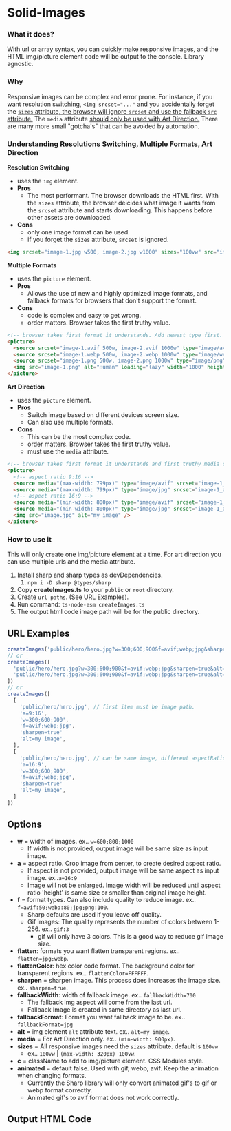 # Solid-Images

### What it does?

With url or array syntax, you can quickly make responsive images, and the HTML img/picture element code will be output to the console. Library agnostic.

### Why

Responsive images can be complex and error prone. For instance, if you want resolution switching, `<img srcset="..."` and you accidentally forget the [`sizes` attribute, the browser will ignore `srcset` and use the fallback `src` attribute.](https://developer.mozilla.org/en-US/docs/Web/API/HTMLImageElement/srcset) The `media` attribute [should only be used with Art Direction.](https://developer.mozilla.org/en-US/docs/Learn/HTML/Multimedia_and_embedding/Responsive_images#art_direction) There are many more small "gotcha's" that can be avoided by automation.

### Understanding Resolutions Switching, Multiple Formats, Art Direction

**Resolution Switching**

- uses the `img` element.
- **Pros**
  - The most performant. The browser downloads the HTML first. With the `sizes` attribute, the browser deicides what image it wants from the `srcset` attribute and starts downloading. This happens before other assets are downloaded.
- **Cons**
  - only one image format can be used.
  - if you forget the `sizes` attribute, `srcset` is ignored.

```html
<img srcset="image-1.jpg w500, image-2.jpg w1000" sizes="100vw" src="image-1.jpg" alt="my image" />
```

**Multiple Formats**

- uses the `picture` element.
- **Pros**
  - Allows the use of new and highly optimized image formats, and fallback formats for browsers that don't support the format.
- **Cons**
  - code is complex and easy to get wrong.
  - order matters. Browser takes the first truthy value.

```html
<!-- browser takes first format it understands. Add newest type first.  -->
<picture>
  <source srcset="image-1.avif 500w, image-2.avif 1000w" type="image/avif" sizes="100px" />
  <source srcset="image-1.webp 500w, image-2.webp 1000w" type="image/webp" sizes="100px" />
  <source srcset="image-1.png 500w, image-2.png 1000w" type="image/png" sizes="100px" />
  <img src="image-1.png" alt="Human" loading="lazy" width="1000" height="836" />
</picture>
```

**Art Direction**

- uses the `picture` element.
- **Pros**
  - Switch image based on different devices screen size.
  - Can also use multiple formats.
- **Cons**
  - This can be the most complex code.
  - order matters. Browser takes the first truthy value.
  - must use the `media` attribute.

```html
<!-- browser takes first format it understands and first truthy media condition  -->
<picture>
  <!-- aspect ratio 9:16 -->
  <source media="(max-width: 799px)" type="image/avif" srcset="image-1_aspect_9-16.avif w500" />
  <source media="(max-width: 799px)" type="image/jpg" srcset="image-1_aspect_9-16.jpg w500" />
  <!-- aspect ratio 16:9 -->
  <source media="(min-width: 800px)" type="image/avif" srcset="image-1_aspect_16-9.avif w500" />
  <source media="(min-width: 800px)" type="image/jpg" srcset="image-1_aspect_16-9.jpg w500" />
  <img src="image.jpg" alt="my image" />
</picture>
```

### How to use it

This will only create one img/picture element at a time. For art direction you can use multiple urls and the media attribute.

1. Install sharp and sharp types as devDependencies.
   1. `npm i -D sharp @types/sharp`
2. Copy **createImages.ts** to your `public` or `root` directory.
3. Create `url paths`. (See URL Examples).
4. Run command: `ts-node-esm createImages.ts`
5. The output html code image path will be for the public directory.

## URL Examples

```ts
createImages('public/hero/hero.jpg?w=300;600;900&f=avif;webp;jpg&sharpen=true&alt=my image');
// or
createImages([
  'public/hero/hero.jpg?w=300;600;900&f=avif;webp;jpg&sharpen=true&alt=my image'
  'public/hero/hero.jpg?w=300;600;900&f=avif;webp;jpg&sharpen=true&alt=my image'
])
// or
createImages([
  [
    'public/hero/hero.jpg', // first item must be image path.
    'a=9:16',
    'w=300;600;900',
    'f=avif;webp;jpg',
    'sharpen=true'
    'alt=my image',
  ],
  [
    'public/hero/hero.jpg', // can be same image, different aspectRatio or different image.
    'a=16:9',
    'w=300;600;900',
    'f=avif;webp;jpg',
    'sharpen=true'
    'alt=my image',
  ]
])
```

## Options

- **w** = width of images. ex.. `w=600;800;1000`
  - If width is not provided, output image will be same size as input image.
- **a** = aspect ratio. Crop image from center, to create desired aspect ratio.
  - If aspect is not provided, output image will be same aspect as input image. ex..`a=16:9`
  - Image will not be enlarged. Image width will be reduced until aspect ratio 'height' is same size or smaller than original image height.
- **f** = format types. Can also include quality to reduce image. ex.. `f=avif:50;webp:80;jpg;png:100`.
  - Sharp defaults are used if you leave off quality.
  - Gif images: The quality represents the number of colors between 1-256. ex.. `gif:3`
    - gif will only have 3 colors. This is a good way to reduce gif image size.
- **flatten**: formats you want flatten transparent regions. ex.. `flatten=jpg;webp`.
- **flattenColor**: hex color code format. The background color for transparent regions. ex.. `flattenColor=FFFFFF`.
- **sharpen** = sharpen image. This process does increases the image size. ex.. `sharpen=true`.
- **fallbackWidth**: width of fallback image. ex.. `fallbackWidth=700`
  - The fallback img aspect will come from the last url.
  - Fallback Image is created in same directory as last url.
- **fallbackFormat**: Format you want fallback image to be. ex.. `fallbackFormat=jpg`
- **alt** = img element `alt` attribute text. ex.. `alt=my image`.
- **media** = For Art Direction only. ex.. `(min-width: 900px)`.
- **sizes** = All responsive images need the `sizes` attribute. default is `100vw`
  - ex.. `100vw` | `(max-width: 320px) 100vw`.
- **c** = className to add to img/picture element. CSS Modules style.
- **animated** = default false. Used with gif, webp, avif. Keep the animation when changing formats.
  - Currently the Sharp library will only convert animated gif's to gif or webp format correctly.
  - Animated gif's to avif format does not work correctly.

## Output HTML Code
